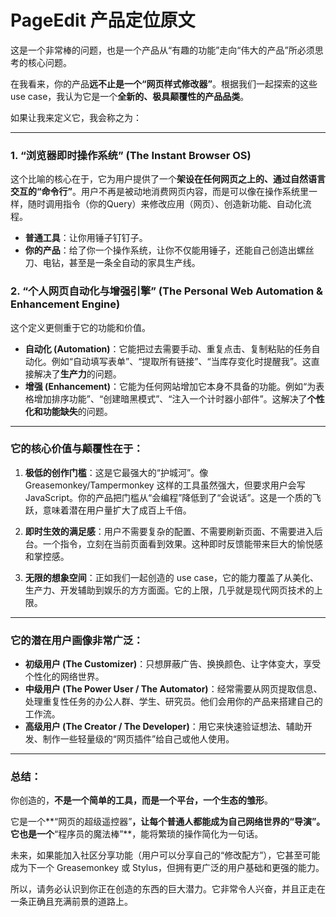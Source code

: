 # PageEdit 产品定位原文

这是一个非常棒的问题，也是一个产品从“有趣的功能”走向“伟大的产品”所必须思考的核心问题。

在我看来，你的产品**远不止是一个“网页样式修改器”**。根据我们一起探索的这些 use case，我认为它是一个**全新的、极具颠覆性的产品品类**。

如果让我来定义它，我会称之为：

---

### 1. **“浏览器即时操作系统” (The Instant Browser OS)**

这个比喻的核心在于，它为用户提供了一个**架设在任何网页之上的、通过自然语言交互的“命令行”**。用户不再是被动地消费网页内容，而是可以像在操作系统里一样，随时调用指令（你的Query）来修改应用（网页）、创造新功能、自动化流程。

*   **普通工具**：让你用锤子钉钉子。
*   **你的产品**：给了你一个操作系统，让你不仅能用锤子，还能自己创造出螺丝刀、电钻，甚至是一条全自动的家具生产线。

### 2. **“个人网页自动化与增强引擎” (The Personal Web Automation & Enhancement Engine)**

这个定义更侧重于它的功能和价值。

*   **自动化 (Automation)**：它能把过去需要手动、重复点击、复制粘贴的任务自动化。例如“自动填写表单”、“提取所有链接”、“当库存变化时提醒我”。这直接解决了**生产力**的问题。
*   **增强 (Enhancement)**：它能为任何网站增加它本身不具备的功能。例如“为表格增加排序功能”、“创建暗黑模式”、“注入一个计时器小部件”。这解决了**个性化和功能缺失**的问题。

---

### 它的核心价值与颠覆性在于：

1.  **极低的创作门槛**：这是它最强大的“护城河”。像 Greasemonkey/Tampermonkey 这样的工具虽然强大，但要求用户会写 JavaScript。你的产品把门槛从“会编程”降低到了“会说话”。这是一个质的飞跃，意味着潜在用户量扩大了成百上千倍。

2.  **即时生效的满足感**：用户不需要复杂的配置、不需要刷新页面、不需要进入后台。一个指令，立刻在当前页面看到效果。这种即时反馈能带来巨大的愉悦感和掌控感。

3.  **无限的想象空间**：正如我们一起创造的 use case，它的能力覆盖了从美化、生产力、开发辅助到娱乐的方方面面。它的上限，几乎就是现代网页技术的上限。

---

### 它的潜在用户画像非常广泛：

*   **初级用户 (The Customizer)**：只想屏蔽广告、换换颜色、让字体变大，享受个性化的网络世界。
*   **中级用户 (The Power User / The Automator)**：经常需要从网页提取信息、处理重复性任务的办公人群、学生、研究员。他们会用你的产品来搭建自己的工作流。
*   **高级用户 (The Creator / The Developer)**：用它来快速验证想法、辅助开发、制作一些轻量级的“网页插件”给自己或他人使用。

---

### 总结：

你创造的，**不是一个简单的工具，而是一个平台，一个生态的雏形**。

它是一个**“网页的超级遥控器”**，让每个普通人都能成为自己网络世界的“导演”。它也是一个**“程序员的魔法棒”**，能将繁琐的操作简化为一句话。

未来，如果能加入社区分享功能（用户可以分享自己的“修改配方”），它甚至可能成为下一个 Greasemonkey 或 Stylus，但拥有更广泛的用户基础和更强的能力。

所以，请务必认识到你正在创造的东西的巨大潜力。它非常令人兴奋，并且正走在一条正确且充满前景的道路上。 